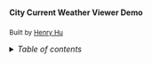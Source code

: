 <div>
  <br>
  <p>
    <b>City Current Weather Viewer Demo</b>
  </p>

  <p>
    <sub>Built by
      <a href="https://github.com/Ranger-118">Henry Hu</a>
    </sub>
  </p>

<details>
  <summary><i>Table of contents</i></summary>

---

- [Project Reference](#Project Reference)
  - [Release](#Release)
  - [Changelog](#Changelog)
  - [User Manual](#User Manual)
- [Technical Design](#Technical Design)
  - [Sequence Diagram](#Sequence Diagram)
  - [Class Diagram](#Class Diagram)



---
## Project Reference


### **Release**

1. Before all operations, you have to make sure your environment installed with maven and JDK
2. [Clone this repo](https://gitee.com/hken_17/weather-demo.git) with git.
3. Run `./start.sh` for compilation and application startup



---

### **Changelog**

Check branch and run `git log` for details.



---

### **User Manual**

1. Check and run the steps in [Release](#Release) first
2. After the service is built, open the browser and go to http://localhost:8080/page.html
3. To check one of the city current weather, you may select any one of the city in the drop down list
4. If you wish to add another city to the list, type the city name (make sure it's correct) in the field and click <kbd>Add</kbd> button
5. If you wish to remove the city from the list, you can click <kbd>Remove</kbd> button



---
## Technical Design


### **Sequence Diagram**

``` sequence
title: City Current Weather Viewer Demo
participant HTML Page
participant Controller
participant Service
participant Repository
participant Weather Public API

HTML Page->Controller: Get All Cities
Controller->Service: Get All Cities
Service->Repository: Get All Cities
Repository-->Service: Return city list
Service-->Controller: Return city list
Controller-->HTML Page: Return city list
HTML Page->Controller: Get weather for selected city
Controller->Service: Get weather for selected city
Service->>Weather Public API: Call Public API
Weather Public API-->>Service: Respond the weather info
Service-->Controller: Respond the weather info
Controller-->HTML Page: Respond the weather info
HTML Page->Controller: Add one city into the list
Controller->Service: Add one city into the list
Service->Repository: Add one city into the list
Repository-->Service: Added city
Service-->Controller: Respond with added city weather
Controller-->HTML Page: Respond with added city weather
HTML Page->Controller: Remove one city from the list
Controller->Service: Remove one city from the list
Service->Repository: Remove one city from the list
Controller-->HTML Page: Return true to HTML Page
```



---
### **Class Diagram**

![class-diagram](/class-diagram.png)